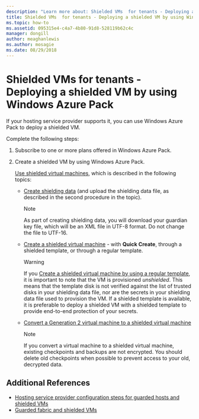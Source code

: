```yaml
---
description: "Learn more about: Shielded VMs  for tenants - Deploying a shielded VM by using Windows Azure Pack"
title: Shielded VMs  for tenants - Deploying a shielded VM by using Windows Azure Pack
ms.topic: how-to
ms.assetid: 095315e4-c4a7-4b80-91d8-528119b62c4c
manager: dongill
author: meaghanlewis
ms.author: mosagie
ms.date: 08/29/2018
---
```


# Shielded VMs  for tenants - Deploying a shielded VM by using Windows Azure Pack

If your hosting service provider supports it, you can use Windows Azure Pack to deploy a shielded VM.

Complete the following steps:

1. Subscribe to one or more plans offered in Windows Azure Pack.

2. Create a shielded VM by using Windows Azure Pack.

    [Use shielded virtual machines](/previous-versions/azure/windows-server-azure-pack/mt720674(v=technet.10)), which is described in the following topics:

   - [Create shielding data](/previous-versions/azure/windows-server-azure-pack/mt720672(v=technet.10)) (and upload the shielding data file, as described in the second procedure in the topic).

     > [!NOTE]
     > As part of creating shielding data, you will download your guardian key file, which will be an XML file in UTF-8 format. Do not change the file to UTF-16.

   - [Create a shielded virtual machine](/previous-versions/azure/windows-server-azure-pack/mt720673(v=technet.10)) - with **Quick Create**, through a shielded template, or through a regular template.

       > [!WARNING]
       > If you [Create a shielded virtual machine by using a regular template](/previous-versions/azure/windows-server-azure-pack/mt720673(v=technet.10)#Anchor_2), it is important to note that the VM is provisioned *unshielded*. This means that the template disk is not verified against the list of trusted disks in your shielding data file, nor are the secrets in your shielding data file used to provision the VM. If a shielded template is available, it is preferable to deploy a shielded VM with a shielded template to provide end-to-end protection of your secrets.

   - [Convert a Generation 2 virtual machine to a shielded virtual machine](/previous-versions/azure/windows-server-azure-pack/mt720670(v=technet.10))

       > [!NOTE]
       > If you convert a virtual machine to a shielded virtual machine, existing checkpoints and backups are not encrypted. You should delete old checkpoints when possible to prevent access to your old, decrypted data.

## Additional References

- [Hosting service provider configuration steps for guarded hosts and shielded VMs](guarded-fabric-configuration-scenarios-for-shielded-vms-overview.md)
- [Guarded fabric and shielded VMs](guarded-fabric-and-shielded-vms-top-node.md)
